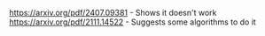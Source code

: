 https://arxiv.org/pdf/2407.09381 - Shows it doesn't work
https://arxiv.org/pdf/2111.14522 - Suggests some algorithms to do it